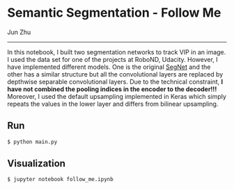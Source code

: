 # Semantic Segmentation - Follow Me

Jun Zhu

---

In this notebook, I built two segmentation networks to track VIP in an image. I used the data set for one of the projects at RoboND, Udacity. However, I have implemented different models. One is the original [SegNet](https://arxiv.org/pdf/1511.00561.pdf) and the other has a similar structure but all the convolutional layers are replaced by depthwise separable convolutional layers. Due to the technical constraint, **I have not combined the pooling indices in the encoder to the decoder!!!** Moreover, I used the default upsampling implemented in Keras which simply repeats the values in the lower layer and differs from bilinear upsampling.

## Run

```python
$ python main.py
```

## Visualization

```sh
$ jupyter notebook follow_me.ipynb
```